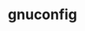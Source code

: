 ---
title: "gnuconfig"
layout: cache
categories: [package, develop-2025-05-04]
meta: {"compilers": ["none"], "num_specs": 5, "num_specs_by_stack": {"aws-pcluster-neoverse_v1": 1, "bootstrap-aarch64-darwin": 1, "developer-tools-aarch64-linux-gnu": 1, "developer-tools-darwin": 1, "e4s-neoverse-v2": 1, "ml-darwin-aarch64-mps": 1, "ml-linux-aarch64-cpu": 1, "ml-linux-aarch64-cuda": 1, "radiuss-aws-aarch64": 1, "root": 5}, "oss": ["amzn2", "rhel8", "sequoia", "ubuntu22.04", "ubuntu24.04"], "platforms": ["darwin", "linux"], "stacks": ["aws-pcluster-neoverse_v1", "bootstrap-aarch64-darwin", "developer-tools-aarch64-linux-gnu", "developer-tools-darwin", "e4s-neoverse-v2", "ml-darwin-aarch64-mps", "ml-linux-aarch64-cpu", "ml-linux-aarch64-cuda", "radiuss-aws-aarch64", "root"], "targets": ["aarch64", "neoverse_v1", "neoverse_v2"], "versions": ["2024-07-27"]}
spec_details: [{"compiler": "none", "hash": "7npjynahlm4saidnmrxodabuuqkw5zso", "os": "sequoia", "platform": "darwin", "size": "-", "stacks": ["bootstrap-aarch64-darwin", "developer-tools-darwin", "ml-darwin-aarch64-mps", "root"], "target": "aarch64", "variants": ["build_system=generic"], "versions": ["2024-07-27"]}, {"compiler": "none", "hash": "g22bsljiqo5k37hmgt37ktnlxznqtqic", "os": "ubuntu24.04", "platform": "linux", "size": "-", "stacks": ["ml-linux-aarch64-cpu", "ml-linux-aarch64-cuda", "root"], "target": "aarch64", "variants": ["build_system=generic"], "versions": ["2024-07-27"]}, {"compiler": "none", "hash": "j6kqfuamnd64dikdpyyxdgr5s7s7mxbv", "os": "rhel8", "platform": "linux", "size": "-", "stacks": ["developer-tools-aarch64-linux-gnu", "root"], "target": "aarch64", "variants": ["build_system=generic"], "versions": ["2024-07-27"]}, {"compiler": "none", "hash": "mbirmggbndzgudsai7c3ayoedr5okrfg", "os": "amzn2", "platform": "linux", "size": "-", "stacks": ["aws-pcluster-neoverse_v1", "radiuss-aws-aarch64", "root"], "target": "neoverse_v1", "variants": ["build_system=generic"], "versions": ["2024-07-27"]}, {"compiler": "none", "hash": "xsqy6kscwzdroyb5ggtt4tio6ie5cfiz", "os": "ubuntu22.04", "platform": "linux", "size": "-", "stacks": ["e4s-neoverse-v2", "root"], "target": "neoverse_v2", "variants": ["build_system=generic"], "versions": ["2024-07-27"]}]
---